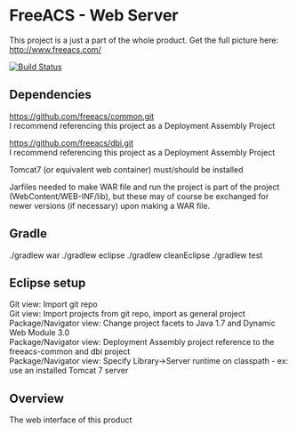 FreeACS - Web Server
===========================
This project is a just a part of the whole product. Get the full picture here: 
http://www.freeacs.com/

[![Build Status](https://travis-ci.org/jarlah/web.svg?branch=master)](https://travis-ci.org/jarlah/web)

Dependencies
------------
https://github.com/freeacs/common.git  
I recommend referencing this project as a Deployment Assembly Project

https://github.com/freeacs/dbi.git  
I recommend referencing this project as a Deployment Assembly Project

Tomcat7 (or equivalent web container) must/should be installed

Jarfiles needed to make WAR file and run the project is part of the project
(WebContent/WEB-INF/lib), but these may of course be exchanged for newer 
versions (if necessary) upon making a WAR file. 

Gradle
------
./gradlew war
./gradlew eclipse
./gradlew cleanEclipse
./gradlew test

Eclipse setup
-------------
Git view: Import git repo  
Git view: Import projects from git repo, import as general project    
Package/Navigator view: Change project facets to Java 1.7 and Dynamic Web Module 3.0    
Package/Navigator view: Deployment Assembly project reference to the freeacs-common and dbi project    
Package/Navigator view: Specify Library->Server runtime on classpath - ex: use an installed Tomcat 7 server

Overview
--------
The web interface of this product  
